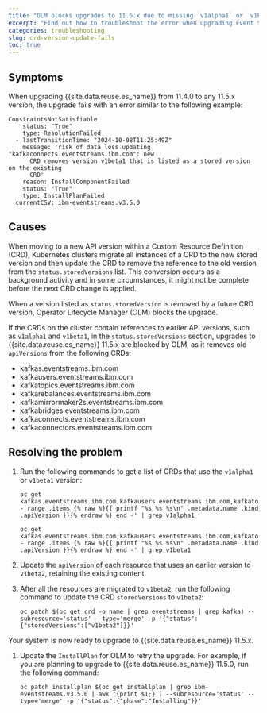 ```yaml
---
title: "OLM blocks upgrades to 11.5.x due to missing `v1alpha1` or `v1beta1` versions in some CRDs"
excerpt: "Find out how to troubleshoot the error when upgrading Event Streams from 11.4.0 to 11.5.x."
categories: troubleshooting
slug: crd-version-update-fails
toc: true
---
```


## Symptoms

When upgrading {{site.data.reuse.es_name}} from 11.4.0 to any 11.5.x version, the upgrade fails with an error similar to the following example:

```shell
ConstraintsNotSatisfiable
    status: "True"
    type: ResolutionFailed
  - lastTransitionTime: "2024-10-08T11:25:49Z"
    message: 'risk of data loss updating "kafkaconnects.eventstreams.ibm.com": new
      CRD removes version v1beta1 that is listed as a stored version on the existing
      CRD'
    reason: InstallComponentFailed
    status: "True"
    type: InstallPlanFailed
  currentCSV: ibm-eventstreams.v3.5.0
  ```

## Causes

When moving to a new API version within a Custom Resource Definition (CRD), Kubernetes clusters migrate all instances of a CRD to the new stored version and then update the CRD to remove the reference to the old version from the `status.storedVersions` list. This conversion occurs as a background activity and in some circumstances, it might not be complete before the next CRD change is applied.

When a version listed as `status.storedVersion` is removed by a future CRD version, Operator Lifecycle Manager (OLM) blocks the upgrade.

If the CRDs on the cluster contain references to earlier API versions, such as `v1alpha1` and `v1beta1`, in the `status.storedVersions` section, upgrades to {{site.data.reuse.es_name}} 11.5.x are blocked by OLM, as it removes old `apiVersions` from the following CRDs:

- kafkas.eventstreams.ibm.com
- kafkausers.eventstreams.ibm.com
- kafkatopics.eventstreams.ibm.com
- kafkarebalances.eventstreams.ibm.com
- kafkamirrormaker2s.eventstreams.ibm.com
- kafkabridges.eventstreams.ibm.com
- kafkaconnects.eventstreams.ibm.com
- kafkaconnectors.eventstreams.ibm.com

## Resolving the problem

1. Run the following commands to get a list of CRDs that use the `v1alpha1` or `v1beta1` version:

   ```shell
   oc get kafkas.eventstreams.ibm.com,kafkausers.eventstreams.ibm.com,kafkatopics.eventstreams.ibm.com,kafkarebalances.eventstreams.ibm.com,kafkamirrormaker2s.eventstreams.ibm.com,kafkabridges.eventstreams.ibm.com,kafkaconnects.eventstreams.ibm.com,kafkaconnectors.eventstreams.ibm.com - range .items {% raw %}{{ printf "%s %s %s\n" .metadata.name .kind .apiVersion }}{% endraw %} end -' | grep v1alpha1
   ```

   ```shell
   oc get kafkas.eventstreams.ibm.com,kafkausers.eventstreams.ibm.com,kafkatopics.eventstreams.ibm.com,kafkarebalances.eventstreams.ibm.com,kafkamirrormaker2s.eventstreams.ibm.com,kafkabridges.eventstreams.ibm.com,kafkaconnects.eventstreams.ibm.com,kafkaconnectors.eventstreams.ibm.com - range .items {% raw %}{{ printf "%s %s %s\n" .metadata.name .kind .apiVersion }}{% endraw %} end -' | grep v1beta1
   ```

1. Update the `apiVersion` of each resource that uses an earlier version to `v1beta2`, retaining the existing content.
    
1. After all the resources are migrated to `v1beta2`, run the following command to update the CRD `storedVersions` to `v1beta2`:

   ```shell
   oc patch $(oc get crd -o name | grep eventstreams | grep kafka) --subresource='status' --type='merge' -p '{"status":{"storedVersions":["v1beta2"]}}'
   ```
Your system is now ready to upgrade to {{site.data.reuse.es_name}} 11.5.x.
  
1. Update the `InstallPlan` for OLM to retry the upgrade. For example, if you are planning to upgrade to {{site.data.reuse.es_name}} 11.5.0, run the following command:

   ```shell
   oc patch installplan $(oc get installplan | grep ibm-eventstreams.v3.5.0 | awk '{print $1;}') --subresource='status' --type='merge' -p '{"status":{"phase":"Installing"}}'
   ```
